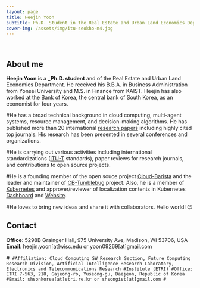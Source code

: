 ```yaml
---
layout: page
title: Heejin Yoon
subtitle: Ph.D. Student in the Real Estate and Urban Land Economics Department, UW-Madison
cover-img: /assets/img/itu-seokho-m4.jpg
---
```


<br/>

## About me

**Heejin Yoon** is a **_Ph.D. student** and of the Real Estate and Urban Land Economics Department. He received his B.B.A. in Business Administration from Yonsei University and M.S. in Finance from KAIST. Heejin has also worked at the Bank of Korea, the central bank of South Korea, as an economist for four years.

#He has a broad technical background in cloud computing, multi-agent systems, resource management, and decision-making algorithms. He has published more than 20 international [research papers](https://scholar.google.com/citations?user=seokhoson) including highly cited top journals. His research has been presented in several conferences and organizations.

#He is carrying out various activities including international standardizations ([ITU-T](https://www.itu.int/en/ITU-T/about/Pages/default.aspx) standards), paper reviews for research journals, and contributions to open source projects.

#He is a founding member of the open souce project [Cloud-Barista](https://github.com/cloud-barista) and the leader and maintainer of [CB-Tumblebug](https://github.com/cloud-barista/cb-tumblebug) project.
Also, he is a member of [Kubernetes](https://kubernetes.io/) and approver/reviewer of localization contents in Kubernetes [Dashboard](https://github.com/kubernetes/dashboard) and [Website](https://github.com/kubernetes/website).

#He loves to bring new ideas and share it with collaborators. Hello world! &#128525;

## Contact

**Office**: 5298B Grainger Hall, 975 University Ave, Madison, WI 53706, USA
**Email**: heejin.yoon[at]wisc.edu or yoon09269[at]gmail.com

#```
#Affiliation: Cloud Computing SW Research Section, Future Computing Research Division, Artificial Intelligence Research Laboratory, Electronics and Telecommunications Research #Institute (ETRI)
#Office: ETRI 7-563, 218, Gajeong-ro, Yuseong-gu, Daejeon, Republic of Korea
#Email: shsonkorea[at]etri.re.kr or shsongist[at]gmail.com
#```
